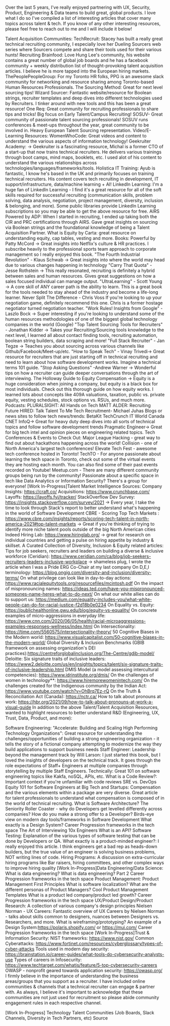 Over the last 5 years, I've really enjoyed partnering with UX, Security, Product, Engineering & Data teams to build great, global products. I love what I do so I've compiled a list of interesting articles that cover many topics across talent & tech. If you know of any other interesting resources, please feel free to reach out to me and I will include it below!

Talent Acquisition Communities:
TechRecruit: Stacey has built a really great technical recruiting community, I especially love her Dueling Sourcers web series where Sourcers compete and share their tools used for their various hunts!
Recruiting Brainfood: Love Hung Lee's community, his website contains a great number of global job boards and he has a facebook community + weekly distribution list of thought-provoking talent acquisition articles. I believe he is more tapped into the European hiring markets.
ThePeoplePeopleGroup: For my Toronto HR folks, PPG is an awesome slack community for networking and resource sharing among Toronto-based Human Resources Professionals.
The Sourcing Method: Great for next level sourcing tips!
Wizard Sourcer: Fantastic website/resource for Boolean strings, recruiter templates and deep dives into different technologies used by Recruiters. I tinker around with new tools and this has been a great resource!
One Req: Great community for recruiting professionals to share tips and tricks! Big focus on Early Talent/Campus Recruiting!
SOSUV- Great community of passionate talent sourcing professionals! SOSUV runs conferences & meet-ups throughout the year, great community to be involved in. Heavy European Talent Sourcing representation.
Video/E-Learning Resources:
WomenWhoCode: Great videos and content to understand the various aspects of information technology!
Geekruiter Academy: -> Geekruiter is a fascinating resource, Michal is a former CTO of a start-up that now trains technical recruiters. He delivers various trainings through boot camps, mind maps, booklets, etc. I used alot of his content to understand the various relationships across technologies/languages/frameworks/tools.
Holistica IT Training: Ayub is fantastic, I know he's based in the UK and primarily focuses on training technical recruiters. His content covers tech recruiting in development, IT support/infrastructure, data/machine learning + AI!
LinkedIn Learning: I'm a huge fan of LinkedIn Learning - I find it's a great resource for all of the soft skills required for successful recruiting (communication skills, problem solving, data analysis, negotiation, project management, diversity, inclusion & belonging, and more). Some public libraries provide LinkedIn Learning subscriptions so you may be able to get the above resource for free.
AIRS Powered by ADP: When I started in recruiting, I ended up taking both the CIR and PRC certifications through AIRS. Gave great insights on sourcing via Boolean strings and the foundational knowledge of being a Talent Acquisition Partner.
What is Equity by Carta: great resource on understanding equity, cap tables, vesting and more.
Books:
Powerful by Patty McCord -> Great insights into Netflix's culture & HR practices. I subscribe heavily to the professional sports team approach to corporate management so I really enjoyed this book.
"The Fourth Industrial Revolution" - Klaus Schwab -> Great insights into where the world may head due to various changes happening in technology
"Carry That Quota" - Jesse Rothstein -> This really resonated, recruiting is definitely a hybrid between sales and human resources. Gives great suggestions on how a sales focused individual can manage output.
"UltraLearning" - Scott Young -> A core skill of ANY career path is the ability to learn. This is a great book for the tools needed to stay ahead of the industry and become a life-long learner.
Never Split The Difference - Chris Voss If you're looking to up your negotiation game, definitely recommend this one. Chris is a former hostage negotiator turned negotiation teacher.
"Work Rules! Insights from Google" - Laszlo Bock -> Super interesting if you're looking to understand some of the human resources methodologies of one of the biggest global technology companies in the world (Google)
"Top Talent Sourcing Tools for Recruiters" - Jonathan Kidder -> Takes your Recruiting/Sourcing tools knowledge to the next level, I learned all about contact finding tools, recruiting automation, boolean string builders, data scraping and more!
"Full Stack Recruiter" - Jan Tegze -> Teaches you about sourcing across various channels like Github/Facebook/Meet-up/etc.
"How to Speak Tech" - Vinay Trivedi-> Great resource for recruiters that are just starting off in technical recruiting and need to learn about how software development works. Imagine a technical terms 101 guide.
"Stop Asking Questions" -Andrew Warner -> Wonderful tips on how a recruiter can guide deeper conversations through the art of interviewing.
The Holloway Guide to Equity Compensation -> Equity is a huge consideration when joining a company, but equity is a black box for most individuals. Check out this thorough guide on how equity works. I learned lots about concepts like 409A valuations, taxation, public vs. private equity, vesting schedules, stock options vs. RSUs, and much more.
Podcasts:
PLURALSIGHT: All Hands on Tech
MATT ALDER: Recruiting Future
HIRED: Talk Talent To Me
Tech Recruitment- Michael Juhas
Blogs or news sites to follow tech news/trends:
BetaKit
TechCrunch
IT World Canada
CNET
InfoQ-> Great for heavy duty deep dives into all sorts of technical topics and follow software development trends
Pragmatic Engineer-> Great for big tech intel and opinion pieces on engineering related topics.
Tech Conferences & Events to Check Out:
Major League Hacking - great way to find out about hackathons happening across the world!
Collision - one of North America's largest tech conferences!
Elevate Tech Fest - awesome tech conference hosted in Toronto!
TechTO - For anyone passionate about learning the tech space in Toronto, check out some of the virtual events they are hosting each month. You can also find some of their past events recorded on Youtube!
Meetup.com - There are many different community groups being run by the community! Passionate about a specific space in tech like Data Analytics or Information Security? There's a group for everyone!
[Work In-Progress]Talent Market Intelligence Sources:
Company Insights: https://craft.co/
Acquisitions: https://www.crunchbase.com/
Layoffs: https://layoffs.fyi/tracker/
StackOverflow Dev Survey: https://insights.stackoverflow.com/survey/2021 -> Every year, I take the time to look through Stack's report to better understand what's happening in the world of Software Development
CBRE - Scoring Top Tech Markets : https://www.cbre.com/insights/reports/scoring-tech-talent-in-north-america-2021#top-talent-markets -> Great if you're thinking of trying to identify more niche talent pools outside of the big North American cities
Indeed Hiring Lab: https://www.hiringlab.org/ -> great for research on individual countries and getting a pulse on hiring appetite by industry & skillset.
A Curated Collection of Diversity, Inclusion & Equity related articles:
Tips for job seekers, recruiters and leaders on building a diverse & inclusive workforce (Ceridian): https://www.ceridian.com/ca/blog/job-seekers-recruiters-leaders-inclusive-workplace -> shameless plug, I wrote the article when I was a Pride ERG Co-Chair at my last company
On D,E,I terminology: https://blog.ongig.com/diversity-and-inclusion/diversity-terms/
On what privilege can look like in day-to-day actions: https://www.racialequitytools.org/resourcefiles/mcintosh.pdf
On the impact of mispronouncing names: https://ideas.ted.com/have-you-mispronounced-someones-name-heres-what-to-do-next/
On what our white allies can do to support us: https://medium.com/equality-includes-you/what-white-people-can-do-for-racial-justice-f2d18b0e0234
On Equality vs. Equity: https://publichealthonline.gwu.edu/blog/equity-vs-equality/
On concrete examples of micro-aggressions in everyday life: https://www.cnn.com/2020/06/05/health/racial-microaggressions-examples-responses-wellness/index.html
On Intersectionality: https://time.com/5560575/intersectionality-theory/
50 Cognitive Biases in the Modern world: https://www.visualcapitalist.com/50-cognitive-biases-in-the-modern-world/
Global Diversity & Inclusion Benchmarks (GBIB framework on assessing organization's DEI practices):https://centreforglobalinclusion.org/The-Centre/gdib-model/
Deloitte: Six signature traits of inclusive leaders: https://www2.deloitte.com/us/en/insights/topics/talent/six-signature-traits-of-inclusive-leadership.html
DMIS Model (a model assessing intercultural competencies): https://www.idrinstitute.org/dmis/
On the challenges of women in technology**: https://www.hiremorewomenintech.com/
On the challenges created for the Indigenous community by the Indian Act: https://www.youtube.com/watch?v=OhBrq7Ez-rQ
On the Truth & Reconciliation Act (Canada): https://nctr.ca/
How to talk about pronouns at work: https://hbr.org/2021/09/how-to-talk-about-pronouns-at-work-a-visual-guide
In addition to the above Talent/Talent Acquisition Resources, wanted to highlight resources to better understand R&D (Engineering, UX, Trust, Data, Product, and more):

Software Engineering:
"Accelerate: Building and Scaling High Performing Technology Organizations": Great resource for understanding the challenges/opportunities of building a strong engineering organization - it tells the story of a fictional company attempting to modernize the way they build applications to support business needs
Staff Engineer: Leadership beyond the management track by Will Larson: I just started this book, but I loved the insights of developers on the technical track. It goes through the role expectations of Staff+ Engineers at multiple companies through storytelling by multiple Staff Engineers.
Technically: Great 101 on software engineering topics like Kakfa, noSQL, APIs, etc.
What is a Code Review?: Important context if you're unfamiliar with code reviews
SRE vs. DevOps
Equity 101 for Software Engineers at Big Tech and Startups: Compensation and the various elements within a package are very diverse. Great article for talent professionals to understand what compensation is composed of in the world of technical recruiting.
What is Software Architecture?
The Seniority Roller Coaster - why do Developers get levelled differently across companies?
How do you make a strong offer to a Developer?
Birds-eye view on modern day tools/frameworks in Software Development
What exactly is a Design System?
Career Progression frameworks in the tech space
The Art of Interviewing 10x Engineers
What is an API?
Software Testing: Explanation of the various types of software testing that can be done by Developers or QA.
What exactly is a product-minded engineer?: I really enjoyed this article. I think engineers get a bad rep as heads-down builders, but the true value of an engineer is solving business problems, NOT writing lines of code.
Hiring Programs: A discussion on extra-curricular hiring programs like Bar raisers, hiring committees, and other complex ways to improve hiring quality
[Work In-Progress]Data Engineering/Data Science:
What is data engineering?
What is data engineering? Part 2
Career Progression frameworks in the tech space
Product Management:
Product Management First Principles
What is software localization?
What are the different personas of Product Managers?
Cool Product Management Templates
What is a product led company/product led growth?
Career Progression frameworks in the tech space
UX/Product Design/Product Research:
A collection of various company's design principles
Nielsen Norman - UX Careers: Fantastic overview of UX Careers by Nielsen Norman - talks about skills common to designers, nuances between Designers vs. Researchers, and more.
What is wireframing/prototyping?
An example of a Design System:https://polaris.shopify.com/ or https://mui.com/
Career Progression frameworks in the tech space
[Work In-Progress]Trust & Information Security:
NIST frameworks: https://www.nist.gov/
Common Cyberattacks: https://www.fortinet.com/resources/cyberglossary/types-of-cyber-attacks
Tools used in modern day security: https://brainstation.io/career-guides/what-tools-do-cybersecurity-analysts-use
Types of careers in Infosecurity: https://www.techtarget.com/whatis/feature/5-top-cybersecurity-careers
OWASP - nonprofit geared towards application security: https://owasp.org/
I firmly believe in the importance of understanding the business areas/groups that you support as a recruiter. I have included online communities & channels that a technical recruiter can engage & partner with. As always, I believe it's important to acknowledge that these communities are not just used for recruitment so please abide community engagement rules in each respective channel.

[Work In-Progress] Technology Talent Communities (Job Boards, Slack Channels, Diversity in Tech Partners, etc)
Source

